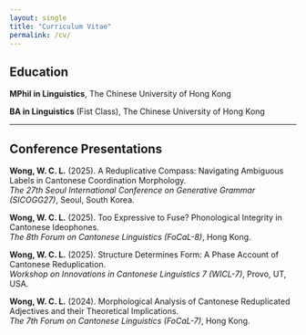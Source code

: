 ```yaml
---
layout: single
title: "Curriculum Vitae"
permalink: /cv/
---
```

## Education

**MPhil in Linguistics**, The Chinese University of Hong Kong

**BA in Linguistics** (Fist Class), The Chinese University of Hong Kong

---

## Conference Presentations

**Wong, W. C. L.** (2025). A Reduplicative Compass: Navigating Ambiguous Labels in Cantonese Coordination Morphology.  
_The 27th Seoul International Conference on Generative Grammar (SICOGG27)_, Seoul, South Korea.

**Wong, W. C. L.** (2025). Too Expressive to Fuse? Phonological Integrity in Cantonese Ideophones.  
_The 8th Forum on Cantonese Linguistics (FoCaL-8)_, Hong Kong.

**Wong, W. C. L.** (2025). Structure Determines Form: A Phase Account of Cantonese Reduplication.  
_Workshop on Innovations in Cantonese Linguistics 7 (WICL-7)_, Provo, UT, USA.

**Wong, W. C. L.** (2024). Morphological Analysis of Cantonese Reduplicated Adjectives and their Theoretical Implications.  
_The 7th Forum on Cantonese Linguistics (FoCaL-7)_, Hong Kong.